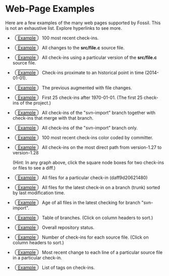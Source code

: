 Web-Page Examples
=================

Here are a few examples of the many web pages supported
by Fossil.  This is not an exhaustive list.
Explore hyperlinks to see more.
<style>
.exbtn {
  border: 1px solid #000;
  margin: 1ex;
  border-radius: 1ex;
  padding: 0 1ex;
  background-color: #eee;
}
</style>

  *  <a target='_blank' class='exbtn'
     href='../../../timeline?y=ci&n=100'>Example</a>
     100 most recent check-ins.

  *  <a target='_blank' class='exbtn'
     href='../../../finfo?name=src/file.c'>Example</a>
     All changes to the <b>src/file.c</b> source file.

  *  <a target='_blank' class='exbtn'
     href='../../../timeline?n=200&uf=0c3c2d086a'>Example</a>
     All check-ins using a particular version of the <b>src/file.c</b>
     source file.

  *  <a target='_blank' class='exbtn'
     href='../../../timeline?n=11&y=ci&c=2014-01-01'>Example</a>
     Check-ins proximate to an historical point in time (2014-01-01).

  *  <a target='_blank' class='exbtn'
     href='../../../timeline?n=11&y=ci&c=2014-01-01&v=1'>Example</a>
     The previous augmented with file changes.

  *  <a target='_blank' class='exbtn'
     href='../../../timeline?n=25&y=ci&a=1970-01-01'>Example</a>
     First 25 check-ins after 1970-01-01.  (The first 25 check-ins of
     the project.)

  *  <a target='_blank' class='exbtn'
     href='../../../timeline?n=200&r=svn-import'>Example</a>
     All check-ins of the "svn-import" branch together with check-ins
     that merge with that branch.

  *  <a target='_blank' class='exbtn'
     href='../../../timeline?n=200&t=svn-import'>Example</a>
     All check-ins of the "svn-import" branch only.

  *  <a target='_blank' class='exbtn'
     href='../../../timeline?n=100&y=ci&ubg'>Example</a>
     100 most recent check-ins color coded by committer.

  *  <a target='_blank' class='exbtn'
     href='../../../timeline?from=version-1.27&to=version-1.28'>Example</a>
     All check-ins on the most direct path from
     version-1.27 to version-1.28

     (Hint:  In any graph above, click the square node boxes
     for two check-ins or files to see a diff.)

  *  <a target='_blank' class='exbtn'
     href='../../../tree?ci=daff9d20621&type=tree'>Example</a>
     All files for a particular check-in (daff9d20621480)

  *  <a target='_blank' class='exbtn'
     href='../../../tree?ci=trunk&type=tree&mtime=1'>Example</a>
     All files for the latest check-in on a branch (trunk) sorted by
     last modification time.

  *  <a target='_blank' class='exbtn'
     href='../../../fileage?name=svn-import'>Example</a>
     Age of all files in the latest checking for branch "svn-import".

  *  <a target='_blank' class='exbtn'
     href='../../../brlist'>Example</a>
     Table of branches.  (Click on column headers to sort.)

  *  <a target='_blank' class='exbtn'
     href='../../../stat'>Example</a>
     Overall repository status.

  *  <a target='_blank' class='exbtn'
     href='../../../reports?view=byfile'>Example</a>
     Number of check-ins for each source file.
     (Click on column headers to sort.)

  *  <a target='_blank' class='exbtn'
     href='../../../blame?checkin=5260fbf63287&filename=src/rss.c&limit=-1'>
       Example</a>
     Most recent change to each line of a particular source file in a
     particular check-in.

  *  <a target='_blank' class='exbtn'
     href='../../../taglist'>Example</a>
     List of tags on check-ins.
